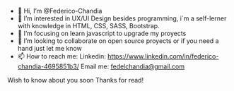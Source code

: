- 👋 Hi, I’m @Federico-Chandia
- 👀 I’m interested in UX/UI Design besides programming, i`m a self-lerner with knowledge in HTML, CSS, SASS, Bootstrap.
- 🌱 I’m focusing on learn javascript to upgrade my proyects
- 💞️ I’m looking to collaborate on open source proyects or if you need a hand just let me know
- 📫 How to reach me:
Linkedin: https://www.linkedin.com/in/federico-chandia-4695851b3/
Email me: fedelchandia@gmail.com

Wish to know about you soon
Thanks for read!

<!---
Federico-Chandia/Federico-Chandia is a ✨ special ✨ repository because its `README.md` (this file) appears on your GitHub profile.
You can click the Preview link to take a look at your changes.
--->
